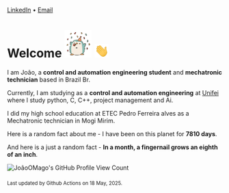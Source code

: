 [LinkedIn](https://www.linkedin.com/in/joão-pedro-gozzoli-b95641301/) &bull;
[Email](joaopedrogozzoli@gmail.com)

# Welcome <img src="happy.gif" height="64px" /> <img src="wave.gif" height="32px" />

I am João, a  **control and automation engineering student** and **mechatronic technician** based in Brazil Br.

Currently, I am studying as a **control and automation engineering** at [Unifei](https://unifei.edu.br) where I study python, C, C++, project management and Ai.

I did my high school education at ETEC Pedro Ferreira alves as a Mechatronic technician in Mogi Mirim.

Here is a random fact about me - I have been on this planet for **7810 days**.

And here is a just a random fact -  **In a month, a fingernail grows an eighth of an inch**.

![JoãoOMago's GitHub Profile View Count](https://komarev.com/ghpvc/?username=JoaoOMago)

<sub>Last updated by Github Actions on 18 May, 2025.</sub>
